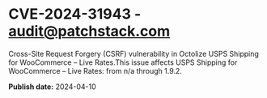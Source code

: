# CVE-2024-31943 - audit@patchstack.com

Cross-Site Request Forgery (CSRF) vulnerability in Octolize USPS Shipping for WooCommerce – Live Rates.This issue affects USPS Shipping for WooCommerce – Live Rates: from n/a through 1.9.2.



**Publish date:** 2024-04-10
